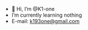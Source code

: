 - 👋 Hi, I’m @K1-one
- I’m currently learning nothing
- E-mail: k193one@gmail.com

<!---
K1-one/K1-one is a ✨ special ✨ repository because its `README.md` (this file) appears on your GitHub profile.
You can click the Preview link to take a look at your changes.
--->
